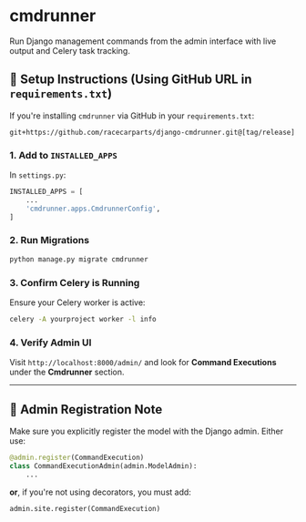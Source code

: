 # cmdrunner

Run Django management commands from the admin interface with live output and Celery task tracking.

## 🚀 Setup Instructions (Using GitHub URL in `requirements.txt`)

If you're installing `cmdrunner` via GitHub in your `requirements.txt`:

```
git+https://github.com/racecarparts/django-cmdrunner.git@[tag/release]
```

### 1. Add to `INSTALLED_APPS`

In `settings.py`:
```python
INSTALLED_APPS = [
    ...
    'cmdrunner.apps.CmdrunnerConfig',
]
```

### 2. Run Migrations
```bash
python manage.py migrate cmdrunner
```

### 3. Confirm Celery is Running
Ensure your Celery worker is active:
```bash
celery -A yourproject worker -l info
```

### 4. Verify Admin UI
Visit `http://localhost:8000/admin/` and look for **Command Executions** under the **Cmdrunner** section.

---

## 🔐 Admin Registration Note

Make sure you explicitly register the model with the Django admin. Either use:

```python
@admin.register(CommandExecution)
class CommandExecutionAdmin(admin.ModelAdmin):
    ...
```

**or**, if you're not using decorators, you must add:

```python
admin.site.register(CommandExecution)
```
